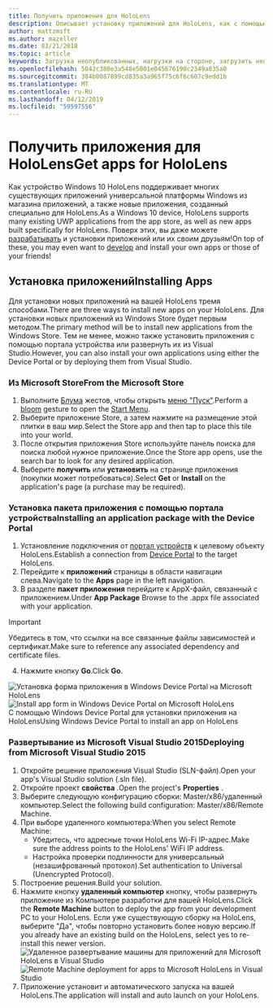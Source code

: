 ```yaml
---
title: Получить приложения для HoloLens
description: Описывает установку приложений для HoloLens, как с помощью Microsoft Store и загрузки неопубликованных приложений.
author: mattzmsft
ms.author: mazeller
ms.date: 03/21/2018
ms.topic: article
keywords: Загрузка неопубликованных, нагрузки на стороне, загрузить неопубликованными, магазин, универсальной платформы Windows, приложения, установка
ms.openlocfilehash: 5042c380e3a548e5001e045676190c2349a835a0
ms.sourcegitcommit: 384b0087899cd835a3a965f75c6f6c607c9edd1b
ms.translationtype: MT
ms.contentlocale: ru-RU
ms.lasthandoff: 04/12/2019
ms.locfileid: "59597556"
---
```

# <a name="get-apps-for-hololens"></a><span data-ttu-id="85c6e-104">Получить приложения для HoloLens</span><span class="sxs-lookup"><span data-stu-id="85c6e-104">Get apps for HoloLens</span></span>

<span data-ttu-id="85c6e-105">Как устройство Windows 10 HoloLens поддерживает многих существующих приложений универсальной платформы Windows из магазина приложений, а также новые приложения, созданный специально для HoloLens.</span><span class="sxs-lookup"><span data-stu-id="85c6e-105">As a Windows 10 device, HoloLens supports many existing UWP applications from the app store, as well as new apps built specifically for HoloLens.</span></span> <span data-ttu-id="85c6e-106">Поверх этих, вы даже можете [разрабатывать](development-overview.md) и установки приложений или их своим друзьям!</span><span class="sxs-lookup"><span data-stu-id="85c6e-106">On top of these, you may even want to [develop](development-overview.md) and install your own apps or those of your friends!</span></span>

## <a name="installing-apps"></a><span data-ttu-id="85c6e-107">Установка приложений</span><span class="sxs-lookup"><span data-stu-id="85c6e-107">Installing Apps</span></span>

<span data-ttu-id="85c6e-108">Для установки новых приложений на вашей HoloLens тремя способами.</span><span class="sxs-lookup"><span data-stu-id="85c6e-108">There are three ways to install new apps on your HoloLens.</span></span> <span data-ttu-id="85c6e-109">Для установки новых приложений из Windows Store будет первым методом.</span><span class="sxs-lookup"><span data-stu-id="85c6e-109">The primary method will be to install new applications from the Windows Store.</span></span> <span data-ttu-id="85c6e-110">Тем не менее, можно также установить приложения с помощью портала устройства или развернуть их из Visual Studio.</span><span class="sxs-lookup"><span data-stu-id="85c6e-110">However, you can also install your own applications using either the Device Portal or by deploying them from Visual Studio.</span></span>

### <a name="from-the-microsoft-store"></a><span data-ttu-id="85c6e-111">Из Microsoft Store</span><span class="sxs-lookup"><span data-stu-id="85c6e-111">From the Microsoft Store</span></span>
1. <span data-ttu-id="85c6e-112">Выполните [Блума](gestures.md#bloom) жестов, чтобы открыть [меню "Пуск"](navigating-the-windows-mixed-reality-home.md#start-menu).</span><span class="sxs-lookup"><span data-stu-id="85c6e-112">Perform a [bloom](gestures.md#bloom) gesture to open the [Start Menu](navigating-the-windows-mixed-reality-home.md#start-menu).</span></span>
2. <span data-ttu-id="85c6e-113">Выберите приложение Store, а затем нажмите на размещение этой плитки в ваш мир.</span><span class="sxs-lookup"><span data-stu-id="85c6e-113">Select the Store app and then tap to place this tile into your world.</span></span>
3. <span data-ttu-id="85c6e-114">После открытия приложения Store используйте панель поиска для поиска любой нужное приложение.</span><span class="sxs-lookup"><span data-stu-id="85c6e-114">Once the Store app opens, use the search bar to look for any desired application.</span></span>
4. <span data-ttu-id="85c6e-115">Выберите **получить** или **установить** на странице приложения (покупки может потребоваться).</span><span class="sxs-lookup"><span data-stu-id="85c6e-115">Select **Get** or **Install** on the application's page (a purchase may be required).</span></span>

### <a name="installing-an-application-package-with-the-device-portal"></a><span data-ttu-id="85c6e-116">Установка пакета приложения с помощью портала устройства</span><span class="sxs-lookup"><span data-stu-id="85c6e-116">Installing an application package with the Device Portal</span></span>
1. <span data-ttu-id="85c6e-117">Установление подключения от [портал устройств](using-the-windows-device-portal.md) к целевому объекту HoloLens.</span><span class="sxs-lookup"><span data-stu-id="85c6e-117">Establish a connection from [Device Portal](using-the-windows-device-portal.md) to the target HoloLens.</span></span>
2. <span data-ttu-id="85c6e-118">Перейдите к **приложений** страницы в области навигации слева.</span><span class="sxs-lookup"><span data-stu-id="85c6e-118">Navigate to the **Apps** page in the left navigation.</span></span>
3. <span data-ttu-id="85c6e-119">В разделе **пакет приложения** перейдите к AppX-файл, связанный с приложением.</span><span class="sxs-lookup"><span data-stu-id="85c6e-119">Under **App Package** Browse to the .appx file associated with your application.</span></span>
  >[!IMPORTANT]
  ><span data-ttu-id="85c6e-120">Убедитесь в том, что ссылки на все связанные файлы зависимостей и сертификат.</span><span class="sxs-lookup"><span data-stu-id="85c6e-120">Make sure to reference any associated dependency and certificate files.</span></span>

4. <span data-ttu-id="85c6e-121">Нажмите кнопку **Go**.</span><span class="sxs-lookup"><span data-stu-id="85c6e-121">Click **Go**.</span></span>

<span data-ttu-id="85c6e-122">![Установка форма приложения в Windows Device Portal на Microsoft HoloLens](images/deviceportal-appmanager.jpg)</span><span class="sxs-lookup"><span data-stu-id="85c6e-122">![Install app form in Windows Device Portal on Microsoft HoloLens](images/deviceportal-appmanager.jpg)</span></span><br>
<span data-ttu-id="85c6e-123">С помощью Windows Device Portal для установки приложения на HoloLens</span><span class="sxs-lookup"><span data-stu-id="85c6e-123">Using Windows Device Portal to install an app on HoloLens</span></span>

### <a name="deploying-from-microsoft-visual-studio-2015"></a><span data-ttu-id="85c6e-124">Развертывание из Microsoft Visual Studio 2015</span><span class="sxs-lookup"><span data-stu-id="85c6e-124">Deploying from Microsoft Visual Studio 2015</span></span>
1. <span data-ttu-id="85c6e-125">Откройте решение приложения Visual Studio (SLN-файл).</span><span class="sxs-lookup"><span data-stu-id="85c6e-125">Open your app's Visual Studio solution (.sln file).</span></span>
2. <span data-ttu-id="85c6e-126">Откройте проект **свойства** .</span><span class="sxs-lookup"><span data-stu-id="85c6e-126">Open the project's **Properties** .</span></span>
3. <span data-ttu-id="85c6e-127">Выберите следующую конфигурацию сборки: Master/x86/удаленный компьютер.</span><span class="sxs-lookup"><span data-stu-id="85c6e-127">Select the following build configuration: Master/x86/Remote Machine.</span></span>
4. <span data-ttu-id="85c6e-128">При выборе удаленного компьютера:</span><span class="sxs-lookup"><span data-stu-id="85c6e-128">When you select Remote Machine:</span></span>
   * <span data-ttu-id="85c6e-129">Убедитесь, что адресные точки HoloLens Wi-Fi IP-адрес.</span><span class="sxs-lookup"><span data-stu-id="85c6e-129">Make sure the address points to the HoloLens' WiFi IP address.</span></span>
   * <span data-ttu-id="85c6e-130">Настройка проверки подлинности для универсальный (незашифрованный протокол).</span><span class="sxs-lookup"><span data-stu-id="85c6e-130">Set authentication to Universal (Unencrypted Protocol).</span></span>
5. <span data-ttu-id="85c6e-131">Построение решения.</span><span class="sxs-lookup"><span data-stu-id="85c6e-131">Build your solution.</span></span>
6. <span data-ttu-id="85c6e-132">Нажмите кнопку **удаленный компьютер** кнопку, чтобы развернуть приложение из Компьютере разработки для вашей HoloLens.</span><span class="sxs-lookup"><span data-stu-id="85c6e-132">Click the **Remote Machine** button to deploy the app from your development PC to your HoloLens.</span></span> <span data-ttu-id="85c6e-133">Если уже существующую сборку на HoloLens, выберите "Да", чтобы повторно установить более новую версию.</span><span class="sxs-lookup"><span data-stu-id="85c6e-133">If you already have an existing build on the HoloLens, select yes to re-install this newer version.</span></span><br>
  <span data-ttu-id="85c6e-134">![Удаленное развертывание машины для приложений для Microsoft HoloLens в Visual Studio](images/vs2015-remotedeployment.jpg)</span><span class="sxs-lookup"><span data-stu-id="85c6e-134">![Remote Machine deployment for apps to Microsoft HoloLens in Visual Studio](images/vs2015-remotedeployment.jpg)</span></span><br>
7. <span data-ttu-id="85c6e-135">Приложение установит и автоматического запуска на вашей HoloLens.</span><span class="sxs-lookup"><span data-stu-id="85c6e-135">The application will install and auto launch on your HoloLens.</span></span>
